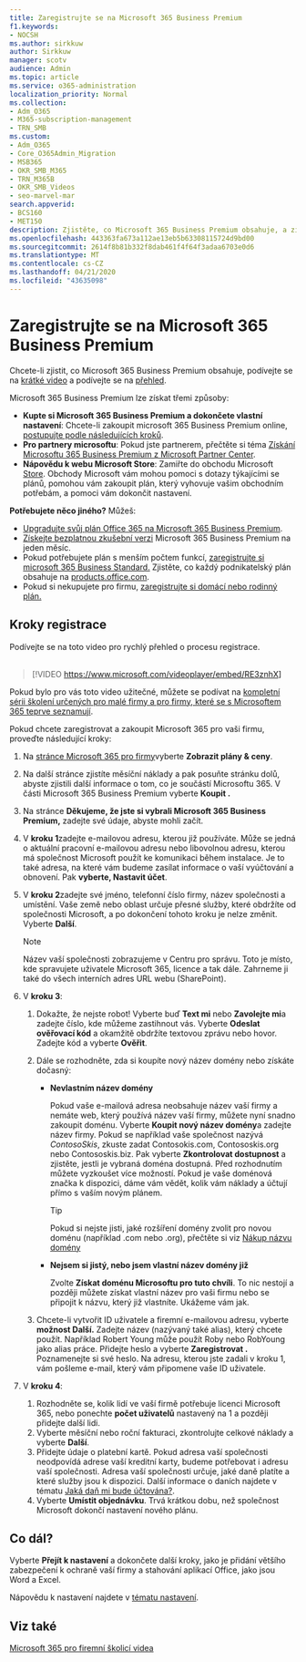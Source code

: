 ```yaml
---
title: Zaregistrujte se na Microsoft 365 Business Premium
f1.keywords:
- NOCSH
ms.author: sirkkuw
author: Sirkkuw
manager: scotv
audience: Admin
ms.topic: article
ms.service: o365-administration
localization_priority: Normal
ms.collection:
- Adm_O365
- M365-subscription-management
- TRN_SMB
ms.custom:
- Adm_O365
- Core_O365Admin_Migration
- MSB365
- OKR_SMB_M365
- TRN_M365B
- OKR_SMB_Videos
- seo-marvel-mar
search.appverid:
- BCS160
- MET150
description: Zjistěte, co Microsoft 365 Business Premium obsahuje, a získejte podrobné pokyny při registraci k Microsoft 365 Business Premium.
ms.openlocfilehash: 443363fa673a112ae13eb5b63308115724d9bd00
ms.sourcegitcommit: 2614f8b81b332f8dab461f4f64f3adaa6703e0d6
ms.translationtype: MT
ms.contentlocale: cs-CZ
ms.lasthandoff: 04/21/2020
ms.locfileid: "43635098"
---
```

# <a name="sign-up-for-microsoft-365-business-premium"></a>Zaregistrujte se na Microsoft 365 Business Premium

Chcete-li zjistit, co Microsoft 365 Business Premium obsahuje, podívejte se na [krátké video](https://go.microsoft.com/fwlink/?linkid=2109651) a podívejte se na [přehled](microsoft-365-business-overview.md).

Microsoft 365 Business Premium lze získat třemi způsoby:
- **Kupte si Microsoft 365 Business Premium a dokončete vlastní nastavení**: Chcete-li zakoupit microsoft 365 Business Premium online, [postupujte podle následujících kroků](#sign-up-steps).
- **Pro partnery microsoftu**: Pokud jste partnerem, přečtěte si téma [Získání Microsoftu 365 Business Premium z Microsoft Partner Center](get-microsoft-365-business.md).
- **Nápovědu k webu Microsoft Store**: Zamiřte do obchodu Microsoft [Store](https://go.microsoft.com/fwlink/?linkid=2109652). Obchody Microsoft vám mohou pomoci s dotazy týkajícími se plánů, pomohou vám zakoupit plán, který vyhovuje vašim obchodním potřebám, a pomoci vám dokončit nastavení.

**Potřebujete něco jiného?** Můžeš:
- [Upgradujte svůj plán Office 365 na Microsoft 365 Business Premium](migrate-to-microsoft-365-business.md).
- [Získejte bezplatnou zkušební verzi](https://go.microsoft.com/fwlink/p/?linkid=2102309) Microsoft 365 Business Premium na jeden měsíc.
- Pokud potřebujete plán s menším počtem funkcí, [zaregistrujte si microsoft 365 Business Standard.](https://go.microsoft.com/fwlink/p/?LinkID=510935) Zjistěte, co každý podnikatelský plán obsahuje na [products.office.com](https://go.microsoft.com/fwlink/?linkid=2109397).
- Pokud si nekupujete pro firmu, [zaregistrujte si domácí nebo rodinný plán.](https://go.microsoft.com/fwlink/?linkid=2109398) 

## <a name="sign-up-steps"></a>Kroky registrace

Podívejte se na toto video pro rychlý přehled o procesu registrace.<br><br>

> [!VIDEO https://www.microsoft.com/videoplayer/embed/RE3znhX] 

Pokud bylo pro vás toto video užitečné, můžete se podívat na [kompletní sérii školení určených pro malé firmy a pro firmy, které se s Microsoftem 365 teprve seznamují](https://support.office.com/article/6ab4bbcd-79cf-4000-a0bd-d42ce4d12816).

Pokud chcete zaregistrovat a zakoupit Microsoft 365 pro vaši firmu, proveďte následující kroky:

1. Na [stránce Microsoft 365 pro firmy](https://go.microsoft.com/fwlink/?linkid=2109654)vyberte **Zobrazit plány & ceny**. 
2. Na další stránce zjistíte měsíční náklady a pak posuňte stránku dolů, abyste zjistili další informace o tom, co je součástí Microsoftu 365. V části Microsoft 365 Business Premium vyberte **Koupit .**
3. Na stránce **Děkujeme, že jste si vybrali Microsoft 365 Business Premium,** zadejte své údaje, abyste mohli začít.
4. V **kroku 1**zadejte e-mailovou adresu, kterou již používáte. Může se jedná o aktuální pracovní e-mailovou adresu nebo libovolnou adresu, kterou má společnost Microsoft použít ke komunikaci během instalace. Je to také adresa, na které vám budeme zasílat informace o vaší vyúčtování a obnovení. Pak **vyberte, Nastavit účet**.
5. V **kroku 2**zadejte své jméno, telefonní číslo firmy, název společnosti a umístění. Vaše země nebo oblast určuje přesné služby, které obdržíte od společnosti Microsoft, a po dokončení tohoto kroku je nelze změnit. Vyberte **Další**.
    > [!NOTE]
    > Název vaší společnosti zobrazujeme v Centru pro správu. Toto je místo, kde spravujete uživatele Microsoft 365, licence a tak dále. Zahrneme ji také do všech interních adres URL webu (SharePoint).
6. V **kroku 3**:

    1. Dokažte, že nejste robot! Vyberte buď **Text mi** nebo **Zavolejte mi**a zadejte číslo, kde můžeme zastihnout vás. Vyberte **Odeslat ověřovací kód** a okamžitě obdržíte textovou zprávu nebo hovor. Zadejte kód a vyberte **Ověřit**.
    2. Dále se rozhodněte, zda si koupíte nový název domény nebo získáte dočasný:

        - **Nevlastním název domény** 
        
            Pokud vaše e-mailová adresa neobsahuje název vaší firmy a nemáte web, který používá název vaší firmy, můžete nyní snadno zakoupit doménu. Vyberte **Koupit nový název domény**a zadejte název firmy. Pokud se například vaše společnost nazývá *ContosoSkis*, zkuste zadat Contosokis.com, Contososkis.org nebo Contososkis.biz. Pak vyberte **Zkontrolovat dostupnost** a zjistěte, jestli je vybraná doména dostupná. Před rozhodnutím můžete vyzkoušet více možností. Pokud je vaše doménová značka k dispozici, dáme vám vědět, kolik vám náklady a účtují přímo s vaším novým plánem. 
       
            > [!TIP]
            > Pokud si nejste jisti, jaké rozšíření domény zvolit pro novou doménu (například .com nebo .org), přečtěte si viz [Nákup názvu domény](https://go.microsoft.com/fwlink/?linkid=2109700)
        
        - **Nejsem si jistý, nebo jsem vlastní název domény již** 
        
             Zvolte **Získat doménu Microsoftu pro tuto chvíli**. To nic nestojí a později můžete získat vlastní název pro vaši firmu nebo se připojit k názvu, který již vlastníte. Ukážeme vám jak.

    3. Chcete-li vytvořit ID uživatele a firemní e-mailovou adresu, vyberte **možnost Další.** Zadejte název (nazývaný také alias), který chcete použít. Například Robert Young může použít Roby nebo RobYoung jako alias práce. Přidejte heslo a vyberte **Zaregistrovat .** Poznamenejte si své heslo. Na adresu, kterou jste zadali v kroku 1, vám pošleme e-mail, který vám připomene vaše ID uživatele.
7. V **kroku 4**: 

    1. Rozhodněte se, kolik lidí ve vaší firmě potřebuje licenci Microsoft 365, nebo ponechte **počet uživatelů** nastavený na 1 a později přidejte další lidi. 
    2. Vyberte měsíční nebo roční fakturaci, zkontrolujte celkové náklady a vyberte **Další**. 
    3. Přidejte údaje o platební kartě. Pokud adresa vaší společnosti neodpovídá adrese vaší kreditní karty, budeme potřebovat i adresu vaší společnosti. Adresa vaší společnosti určuje, jaké daně platíte a které služby jsou k dispozici. Další informace o daních najdete v tématu [Jaká daň mi bude účtována?](https://go.microsoft.com/fwlink/?linkid=2109701).
    4. Vyberte **Umístit objednávku**. Trvá krátkou dobu, než společnost Microsoft dokončí nastavení nového plánu.

## <a name="whats-next"></a>Co dál?

Vyberte **Přejít k nastavení** a dokončete další kroky, jako je přidání většího zabezpečení k ochraně vaší firmy a stahování aplikací Office, jako jsou Word a Excel.

Nápovědu k nastavení najdete v [tématu nastavení](set-up.md).

## <a name="see-also"></a>Viz také

[Microsoft 365 pro firemní školicí videa](https://support.office.com/article/6ab4bbcd-79cf-4000-a0bd-d42ce4d12816)

